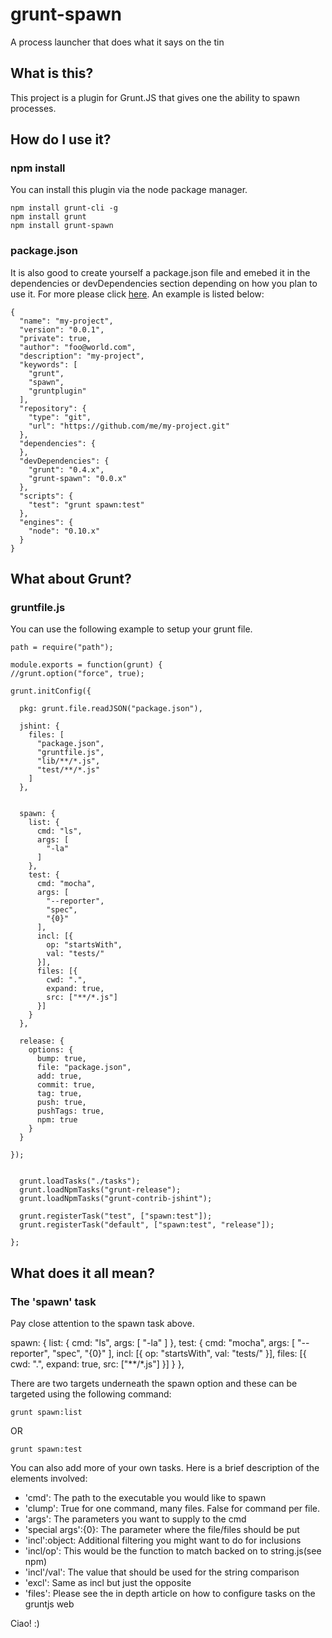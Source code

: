 grunt-spawn
===========

A process launcher that does what it says on the tin

## What is this?

This project is a plugin for Grunt.JS that gives one the ability to spawn processes. 

## How do I use it?

### npm install

You can install this plugin via the node package manager. 

    npm install grunt-cli -g
    npm install grunt
    npm install grunt-spawn

### package.json

It is also good to create yourself a package.json file and emebed it in the dependencies or devDependencies section depending on how you plan to use it. For more please click [here](https://npmjs.org/doc/json.html). An example is listed below: 

    {
      "name": "my-project",
      "version": "0.0.1",
      "private": true,
      "author": "foo@world.com",
      "description": "my-project",
      "keywords": [
        "grunt",
        "spawn", 
        "gruntplugin"
      ],
      "repository": {
        "type": "git",
        "url": "https://github.com/me/my-project.git"
      },
      "dependencies": {
      },
      "devDependencies": {
        "grunt": "0.4.x",
        "grunt-spawn": "0.0.x"
      },
      "scripts": {
        "test": "grunt spawn:test"
      },
      "engines": {
        "node": "0.10.x"
      }
    }

## What about Grunt?

### gruntfile.js

You can use the following example to setup your grunt file. 

    path = require("path");

    module.exports = function(grunt) {
    //grunt.option("force", true);
    
    grunt.initConfig({
      
      pkg: grunt.file.readJSON("package.json"),

      jshint: {
        files: [
          "package.json",
          "gruntfile.js", 
          "lib/**/*.js",
          "test/**/*.js"
        ]
      },


      spawn: {
        list: {
          cmd: "ls", 
          args: [
            "-la"
          ]
        }, 
        test: {
          cmd: "mocha", 
          args: [
            "--reporter", 
            "spec",
            "{0}"
          ],
          incl: [{
            op: "startsWith", 
            val: "tests/"
          }],
          files: [{
            cwd: ".", 
            expand: true, 
            src: ["**/*.js"]
          }]
        }
      },

      release: {
        options: {
          bump: true,
          file: "package.json",
          add: true, 
          commit: true,
          tag: true,
          push: true,
          pushTags: true,
          npm: true
        }
      }

    });

    
      grunt.loadTasks("./tasks");
      grunt.loadNpmTasks("grunt-release");
      grunt.loadNpmTasks("grunt-contrib-jshint");

      grunt.registerTask("test", ["spawn:test"]);
      grunt.registerTask("default", ["spawn:test", "release"]);
    
    };

## What does it all mean?

### The 'spawn' task

Pay close attention to the spawn task above. 

spawn: {
        list: {
          cmd: "ls", 
          args: [
            "-la"
          ]
        }, 
        test: {
          cmd: "mocha", 
          args: [
            "--reporter", 
            "spec",
            "{0}"
          ],
          incl: [{
            op: "startsWith", 
            val: "tests/"
          }],
          files: [{
            cwd: ".", 
            expand: true, 
            src: ["**/*.js"]
          }]
        }
      },

There are two targets underneath the spawn option and these can be targeted using the following command: 

    grunt spawn:list

OR

    grunt spawn:test

You can also add more of your own tasks. Here is a brief description of the elements involved:

 - 'cmd': The path to the executable you would like to spawn
 - 'clump': True for one command, many files. False for command per file.
 - 'args': The parameters you want to supply to the cmd
 - 'special args':{0}: The parameter where the file/files should be put
 - 'incl':object: Additional filtering you might want to do for inclusions
 - 'incl/op': This would be the function to match backed on to string.js(see npm)
 - 'incl'/val': The value that should be used for the string comparison
 - 'excl': Same as incl but just the opposite
 - 'files': Please see the in depth article on how to configure tasks on the gruntjs web

Ciao! :)
